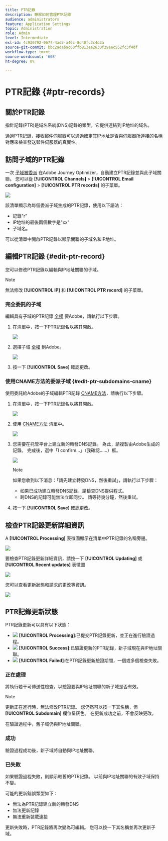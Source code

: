 ```yaml
---
title: PTR記錄
description: 瞭解如何管理PTR記錄
audience: administrators
feature: Application Settings
topic: Administration
role: Admin
level: Intermediate
exl-id: 4c930792-0677-4ad5-a46c-8d40fc3c4d3a
source-git-commit: bbc2adabac63ffb813ea2630f29aec552fc3f4df
workflow-type: tm+mt
source-wordcount: '608'
ht-degree: 0%

---
```


# PTR記錄 {#ptr-records}

## 關於PTR記錄

指針記錄(PTR)是域名系統(DNS)記錄的類型，它提供連結到IP地址的域名。

通過PTR記錄，接收郵件伺服器可以通過確定其IP地址是否與伺服器所連接的名稱對應來檢查發送郵件伺服器的真實性。

## 訪問子域的PTR記錄

一次 [子域被委派](delegate-subdomain.md) 在Adobe Journey Optimizer，自動建立PTR記錄並與此子域關聯。 您可以從 **[!UICONTROL Channels]** > **[!UICONTROL Email configuration]** > **[!UICONTROL PTR records]** 的子菜單。

![](../assets/ptr-records.png)

該清單顯示為每個委派子域生成的PTR記錄，使用以下語法：

* 記錄&quot;r&quot;
* IP地址的最後兩個數字是&quot;xx&quot;
* 子域名。

可以從清單中開啟PTR記錄以顯示關聯的子域名和IP地址。

## 編輯PTR記錄 {#edit-ptr-record}

您可以修改PTR記錄以編輯與IP地址關聯的子域。

>[!NOTE]
>
>無法修改 **[!UICONTROL IP]** 和 **[!UICONTROL PTR record]** 的子菜單。

### 完全委託的子域

編輯具有子域的PTR記錄 [全權](delegate-subdomain.md#full-subdomain-delegation) 要Adobe，請執行以下步驟。

1. 在清單中，按一下PTR記錄名以將其開啟。

   ![](../assets/ptr-record-select.png)

1. 選擇子域 [全權](delegate-subdomain.md#full-subdomain-delegation) 到Adobe。

   ![](../assets/ptr-record-subdomain.png)

1. 按一下 **[!UICONTROL Save]** 確認更改。

### 使用CNAME方法的委派子域 {#edit-ptr-subdomains-cname}

使用委託給Adobe的子域編輯PTR記錄 [CNAME方法](delegate-subdomain.md#cname-subdomain-delegation)，請執行以下步驟。

1. 在清單中，按一下PTR記錄名以將其開啟。

   ![](../assets/ptr-record-select-cname.png)

1. 使用 [CNAME方法](delegate-subdomain.md#cname-subdomain-delegation) 清單中。

   ![](../assets/ptr-record-subdomain-cname.png)

1. 您需要在托管平台上建立新的轉發DNS記錄。 為此，請複製由Adobe生成的記錄。 完成後，選中「I confirm...」（我確認……）框。

   ![](../assets/ptr-record-subdomain-confirm.png)

   >[!NOTE]
   >
   >如果您收到以下消息：「請先建立轉發DNS，然後重試」，請執行以下步驟：
   >   * 如果已成功建立轉發DNS記錄，請檢查DNS提供程式。
   >   * 跨DNS的記錄可能無法立即同步。 請等待幾分鐘，然後重試。


1. 按一下 **[!UICONTROL Save]** 確認更改。

## 檢查PTR記錄更新詳細資訊

A **[!UICONTROL Processing]** 表徵圖顯示在清單中PTR記錄的名稱旁邊。

![](../assets/ptr-record-updating.png)

要檢查PTR記錄更新詳細資訊，請按一下 **[!UICONTROL Updating]** 或 **[!UICONTROL Recent updates]** 表徵圖

![](../assets/ptr-record-recent-update.png)

您可以查看更新狀態和請求的更改等資訊。

![](../assets/ptr-record-updates.png)

## PTR記錄更新狀態

PTR記錄更新可以具有以下狀態：

* ![](../assets/do-not-localize/ptr-record-processing.png) **[!UICONTROL Processing]**:已提交PTR記錄更新，並正在進行驗證過程。
* ![](../assets/do-not-localize/ptr-record-success.png) **[!UICONTROL Success]**:已驗證更新的PTR記錄，新子域現在與IP地址關聯。
* ![](../assets/do-not-localize/ptr-record-failed.png) **[!UICONTROL Failed]**:在PTR記錄更新驗證期間，一個或多個檢查失敗。

### 正在處理

將執行若干可傳送性檢查，以驗證要與IP地址關聯的新子域是否有效。 <!--The processing time is around **48h-72h**, and can take up to **7-10 days**. Learn more on the checks performed during the validation cycle in [this section](#create-message-preset).-->

>[!NOTE]
>
>更新正在進行時，無法修改PTR記錄。 您仍然可以按一下其名稱，但 **[!UICONTROL Subdomain]** 欄位呈灰色。 在更新成功之前，不會反映更改。

在驗證過程中，舊子域仍與IP地址關聯。

### 成功

驗證過程成功後，新子域將自動與IP地址關聯。

### 已失敗

如果驗證過程失敗，則顯示較舊的PTR記錄。 以前與IP地址關聯的有效子域保持不變。

可能的更新錯誤類型如下：
* 無法為PTR記錄建立新的轉發DNS
* 無法更新記錄
* 無法重新裝載連接

更新失敗時，PTR記錄將再次變為可編輯。 您可以按一下其名稱並再次更新子域。
